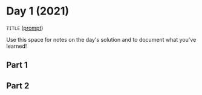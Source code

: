 # Day 1 (2021)

`TITLE` ([prompt](https://adventofcode.com/2021/day/1))

Use this space for notes on the day's solution and to document what you've learned!

## Part 1

## Part 2

